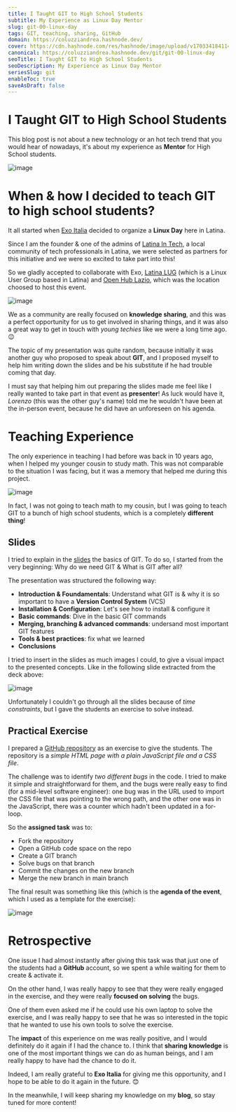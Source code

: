 ```yaml
---
title: I Taught GIT to High School Students
subtitle: My Experience as Linux Day Mentor
slug: git-00-linux-day
tags: GIT, teaching, sharing, GitHub
domain: https://coluzziandrea.hashnode.dev/
cover: https://cdn.hashnode.com/res/hashnode/image/upload/v1703341841143/WChhSSCcr.png?auto=format
canonical: https://coluzziandrea.hashnode.dev/git/git-00-linux-day
seoTitle: I Taught GIT to High School Students
seoDescription: My Experience as Linux Day Mentor
seriesSlug: git
enableToc: true
saveAsDraft: false
---
```


# I Taught GIT to High School Students

This blog post is not about a new technology or an hot tech trend that you would hear of nowadays, it's about my experience as **Mentor** for High School students.

![image](https://cdn.jsdelivr.net/gh/coluzziandrea/andreacoluzzi-blog/2023/git/how-i-taught-git-to-highschool-students/photo/1700473966553.jpeg)

# When & how I decided to teach GIT to high school students?

It all started when [Exo Italia](https://www.exoitalia.it/) decided to organize a **Linux Day** here in Latina.

Since I am the founder & one of the admins of [Latina In Tech](https://www.latinaintech.org/), a local community of tech professionals in Latina, we were selected as partners for this initiative and we were so excited to take part into this!

So we gladly accepted to collaborate with Exo, [Latina LUG](https://www.latinalug.it/) (which is a Linux User Group based in Latina) and [Open Hub Lazio](https://openhublazio.it/), which was the location choosed to host this event.

![image](https://cdn.jsdelivr.net/gh/coluzziandrea/andreacoluzzi-blog/2023/git/how-i-taught-git-to-highschool-students/photo/logo.jpg)

We as a community are really focused on **knowledge sharing**, and this was a perfect opportunity for us to get involved in sharing things, and it was also a great way to get in touch with _young techies_ like we were a long time ago. 😉

The topic of my presentation was quite random, because initially it was another guy who proposed to speak about **GIT**, and I proposed myself to help him writing down the slides and be his substitute if he had trouble coming that day.

I must say that helping him out preparing the slides made me feel like I really wanted to take part in that event as **presenter**! As luck would have it, _Lorenzo_ (this was the other guy's name) told me he wouldn't have been at the in-person event, because he did have an unforeseen on his agenda.

# Teaching Experience

The only experience in teaching I had before was back in 10 years ago, when I helped my younger cousin to study math. This was not comparable to the situation I was facing, but it was a memory that helped me during this project.

![image](https://cdn.jsdelivr.net/gh/coluzziandrea/andreacoluzzi-blog/2023/git/how-i-taught-git-to-highschool-students/photo/1700473969802.jpeg)

In fact, I was not going to teach math to my cousin, but I was going to teach GIT to a bunch of high school students, which is a completely **different thing**!

## Slides

I tried to explain in the [slides](https://docs.google.com/presentation/d/1XBWl-tYKE0cKizAwlZvif-pULRbUXU54ZZ4jL8vkMCs/edit?usp=sharing) the basics of GIT. To do so, I started from the very beginning: Why do we need GIT & What is GIT after all?

The presentation was structured the following way:

- **Introduction & Foundamentals**: Understand what GIT is & why it is so important to have a **Version Control System** (VCS)
- **Installation & Configuration**: Let's see how to install & configure it
- **Basic commands**: Dive in the basic GIT commands
- **Merging, branching & advanced commands**: undersand most important GIT features
- **Tools & best practices**: fix what we learned
- **Conclusions**

I tried to insert in the slides as much images I could, to give a visual impact to the presented concepts. Like in the following slide extracted from the deck above:

![image](https://cdn.jsdelivr.net/gh/coluzziandrea/andreacoluzzi-blog/2023/git/how-i-taught-git-to-highschool-students/photo/slide-01.jpg)

Unfortunately I couldn't go through all the slides because of _time constraints_, but I gave the students an exercise to solve instead.

## Practical Exercise

I prepared a [GitHub repository](https://github.com/coluzziandrea/latina-linux-day-2023) as an exercise to give the students. The repository is a _simple HTML page with a plain JavaScript file and a CSS file_.

The challenge was to identify _two different bugs_ in the code. I tried to make it simple and straightforward for them, and the bugs were really easy to find (for a mid-level software engineer): one bug was in the URL used to import the CSS file that was pointing to the wrong path, and the other one was in the JavaScript, there was a counter which hadn't been updated in a for-loop.

So the **assigned task** was to:

- Fork the repository
- Open a GitHub code space on the repo
- Create a GIT branch
- Solve bugs on that branch
- Commit the changes on the new branch
- Merge the new branch in main branch

The final result was something like this (which is the **agenda of the event**, which I used as a template for the exercise):

![image](https://cdn.jsdelivr.net/gh/coluzziandrea/andreacoluzzi-blog/2023/git/how-i-taught-git-to-highschool-students/photo/agenda.png)

# Retrospective

One issue I had almost instantly after giving this task was that just one of the students had a **GitHub** account, so we spent a while waiting for them to create & activate it.

On the other hand, I was really happy to see that they were really engaged in the exercise, and they were really **focused on solving** the bugs.

One of them even asked me if he could use his own laptop to solve the exercise, and I was really happy to see that he was so interested in the topic that he wanted to use his own tools to solve the exercise.

The **impact** of this experience on me was really positive, and I would definitely do it again if I had the chance to.
I think that **sharing knowledge** is one of the most important things we can do as human beings, and I am really happy to have had the chance to do it.

Indeed, I am really grateful to **Exo Italia** for giving me this opportunity, and I hope to be able to do it again in the future. 😊

In the meanwhile, I will keep sharing my knowledge on my **blog**, so stay tuned for more content!
